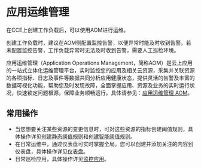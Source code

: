 # 应用运维管理<a name="cce_01_0022"></a>

在CCE上创建工作负载后，可以使用AOM进行运维。

创建工作负载时，建议在AOM侧配置监控告警，以便异常时能及时收到告警。若未配置监控告警，工作负载异常时无法及时收到告警，需要人工巡检环境。

应用运维管理（Application Operations Management，简称AOM）是云上应用的一站式立体化运维管理平台，实时监控您的应用及相关云资源，采集并关联资源的各项指标、日志及事件等数据共同分析应用健康状态，提供灵活的告警及丰富的数据可视化功能，帮助您及时发现故障，全面掌握应用、资源及业务的实时运行状况，快速锁定问题根源，保障业务顺畅运行。具体请参见：[应用运维管理 AOM](https://support.huaweicloud.com/aom/index.html)。

## 常用操作<a name="section530020525117"></a>

-   当您想要关注某些资源的变更信息时，可对这些资源的指标创建阈值规则，具体操作详见[创建静态阈值规则](https://support.huaweicloud.com/usermanual-aom/aom_02_0035.html)和[创建智能阈值规则](https://support.huaweicloud.com/usermanual-aom/aom_02_0036.html)。
-   在日常运维中，通过仪表盘可实时掌握全局。您可以创建并添加关注的内容到仪表盘，具体操作详见[仪表盘](https://support.huaweicloud.com/usermanual-aom/aom_02_0003.html)。
-   日常巡检应用，具体操作详见[监控应用](https://support.huaweicloud.com/usermanual-aom/aom_02_0049.html)。

